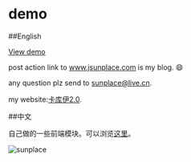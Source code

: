 demo
=================
##English

[View demo](https://sunorz.github.io/demo)

post action link to www.jsunplace.com is my blog. :smile:

any question plz send to [sunplace@live.cn](mailto:sunplace@live.cn).

my website:[卡库伊2.0](http://www.jsunplace.com).

##中文

自己做的一些前端模块。可以浏览[这里](https://sunorz.github.io/demo)。

![sunplace](http://www.jsunplace.com/copyright_by_sunplace.png)
